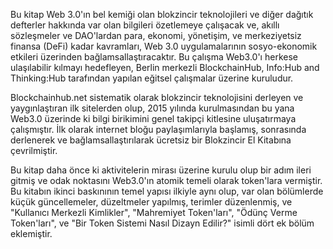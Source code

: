 Bu kitap Web 3.0'ın bel kemiği olan blokzincir teknolojileri ve diğer dağıtık defterler hakkında var olan bilgileri özetlemeye çalışacak ve, akıllı sözleşmeler ve DAO'lardan para, ekonomi, yönetişim, ve merkeziyetsiz finansa (DeFi) kadar kavramları, Web 3.0 uygulamalarının sosyo-ekonomik etkileri üzerinden bağlamsallaştıracaktır. Bu çalışma Web3.0'ı herkese ulaşılabilir kılmayı hedefleyen, Berlin merkezli BlockchainHub, Info:Hub and Thinking:Hub tarafından yapılan eğitsel çalışmalar üzerine kuruludur.

Blockchainhub.net sistematik olarak blokzincir teknolojisini derleyen ve yaygınlaştıran ilk sitelerden olup, 2015 yılında kurulmasından bu yana Web3.0 üzerinde ki bilgi birikimini genel takipçi kitlesine uluşatırmaya çalışmıştır. İlk olarak internet bloğu paylaşımlarıyla başlamış, sonrasında derlenerek ve bağlamsallaştırılarak ücretsiz bir Blokzincir El Kitabına çevrilmiştir.

Bu kitap daha önce ki aktivitelerin mirası üzerine kurulu olup bir adım ileri gitmiş ve odak noktasını Web3.0'ın atomik temeli olarak token'lara vermiştir. Bu kitabın ikinci baskınının temel yapısı ilkiyle aynı olup, var olan bölümlerde küçük güncellemeler, düzeltmeler yapılmış, terimler düzenlenmiş, ve "Kullanıcı Merkezli Kimlikler", "Mahremiyet Token'ları", "Ödünç Verme Token'ları", ve "Bir Token Sistemi Nasıl Dizayn Edilir?" isimli dört ek bölüm eklemiştir.